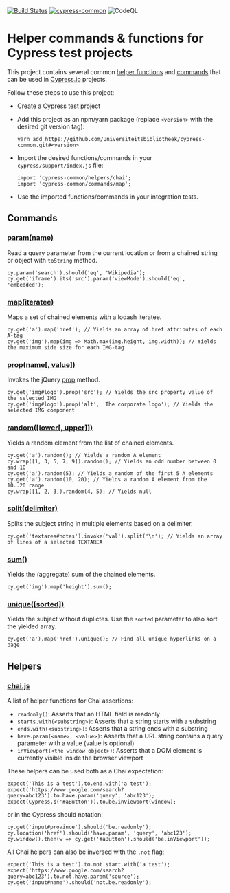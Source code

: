 [![Build Status](https://travis-ci.org/Universiteitsbibliotheek/cypress-common.svg?branch=master)](https://travis-ci.org/Universiteitsbibliotheek/cypress-common)
[![cypress-common](https://img.shields.io/endpoint?url=https://dashboard.cypress.io/badge/simple/dkufj2&style=flat&logo=cypress)](https://dashboard.cypress.io/projects/dkufj2/runs)
![CodeQL](https://github.com/Universiteitsbibliotheek/cypress-common/workflows/CodeQL/badge.svg)

# Helper commands & functions for Cypress test projects

This project contains several common [helper functions](helpers/) and [commands](commands/) that can be used in [Cypress.io](https://cypress.io) projects.

Follow these steps to use this project:

- Create a Cypress test project
- Add this project as an npm/yarn package (replace `<version>` with the desired git version tag):

  ```
  yarn add https://github.com/Universiteitsbibliotheek/cypress-common.git#<version>
  ```

- Import the desired functions/commands in your `cypress/support/index.js` file:

  ```
  import 'cypress-common/helpers/chai';
  import 'cypress-common/commands/map';
  ```

- Use the imported functions/commands in your integration tests.

## Commands

### [param(name)](commands/param.js)

Read a query parameter from the current location or from a chained string or object with `toString` method.

```
cy.param('search').should('eq', 'Wikipedia');
cy.get('iframe').its('src').param('viewMode').should('eq', 'embedded');
```

### [map(iteratee)](commands/map.js)

Maps a set of chained elements with a lodash iteratee.

```
cy.get('a').map('href'); // Yields an array of href attributes of each A-tag
cy.get('img').map(img => Math.max(img.height, img.width)); // Yields the maximum side size for each IMG-tag
```

### [prop(name[, value])](commands/prop.js)

Invokes the jQuery [prop](https://api.jquery.com/prop/) method.

```
cy.get('img#logo').prop('src'); // Yields the src property value of the selected IMG
cy.get('img#logo').prop('alt', 'The corporate logo'); // Yields the selected IMG component
```

### [random([lower[, upper]])](commands/random.js)

Yields a random element from the list of chained elements.

```
cy.get('a').random(); // Yields a random A element
cy.wrap([1, 3, 5, 7, 9]).random(); // Yields an odd number between 0 and 10
cy.get('a').random(5); // Yields a random of the first 5 A elements
cy.get('a').random(10, 20); // Yields a random A element from the 10..20 range
cy.wrap([1, 2, 3]).random(4, 5); // Yields null
```

### [split(delimiter)](commands/split.js)

Splits the subject string in multiple elements based on a delimiter.

```
cy.get('textarea#notes').invoke('val').split('\n'); // Yields an array of lines of a selected TEXTAREA
```

### [sum()](commands/sum.js)

Yields the (aggregate) sum of the chained elements.

```
cy.get('img').map('height').sum();
```

### [unique([sorted])](commands/sorted.js)

Yields the subject without duplictes. Use the `sorted` parameter to also sort the yielded array.

```
cy.get('a').map('href').unique(); // Find all unique hyperlinks on a page
```

## Helpers

### [chai.js](helpers/chai.js)

A list of helper functions for Chai assertions:

- `readonly()`: Asserts that an HTML field is readonly
- `starts.with(<substring>)`: Asserts that a string starts with a substring
- `ends.with(<substring>)`: Asserts that a string ends with a substring
- `have.param(<name>, <value>)`: Asserts that a URL string contains a query parameter with a value (value is optional)
- `inViewport(<the window object>)`: Asserts that a DOM element is currently visible inside the browser viewport

These helpers can be used both as a Chai expectation:

```
expect('This is a test').to.end.with('a test');
expect('https://www.google.com/search?query=abc123').to.have.param('query', 'abc123');
expect(Cypress.$('#aButton')).to.be.inViewport(window);
```

or in the Cypress should notation:

```
cy.get('input#province').should('be.readonly');
cy.location('href').should('have.param', 'query', 'abc123');
cy.window().then(w => cy.get('#aButton').should('be.inViewport'));
```

All Chai helpers can also be inversed with the `.not` flag:

```
expect('This is a test').to.not.start.with('a test');
expect('https://www.google.com/search?query=abc123').to.not.have.param('source');
cy.get('input#name').should('not.be.readonly');
```
